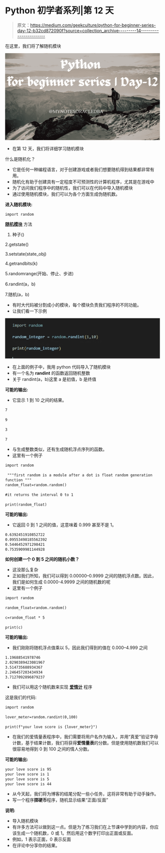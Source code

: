 # Python 初学者系列|第 12 天

> 原文：<https://medium.com/geekculture/python-for-beginner-series-day-12-b32cd872090f?source=collection_archive---------14----------------------->

在这里，我们将了解随机模块

![](img/92e57da62117ed8f0c132c226779f2b6.png)

*   在第 12 天，我们将详细学习随机模块

什么是随机化？

*   它是任何一种编程语言，对于创建游戏或者我们想要随机得到结果都非常有用。
*   随机化有助于创建具有一定程度不可预测性的计算机程序，尤其是在游戏中
*   为了访问我们程序中的随机性，我们可以在代码中导入随机模块
*   通过使用随机模块，我们可以为各个方面生成伪随机数。

**进入随机模块:**

```
import random
```

[**随机模块**](https://www.askpython.com/python-modules/python-random-module-generate-random-numbers-sequences) 方法

1.  种子()

2.getstate()

3.setstate(state_obj)

4.getrandbits(k)

5.randomrange(开始、停止、步进)

6.randint(a，b)

7.随机(a，b)

*   有时大代码被分割成小的模块，每个模块负责我们程序的不同功能。
*   让我们看一下示例

![](img/9136b12accbbd45b03e913a9b8dd9ab1.png)

*   在上面的例子中，我用 python 代码导入了随机模块
*   有一个名为 **randint** 的函数返回随机整数
*   关于 randint(a，b)这里 a 是初值，b 是终值

**可能的输出:**

*   它显示 1 到 10 之间的结果。

```
7

9

3

7 
```

*   与生成整数类似，还有生成随机浮点序列的函数。
*   这里有一个例子

```
import random

 """first random is a module after a dot is float random generation function """
random_float=random.random()

#it returns the interval 0 to 1 

print(random_float) 
```

**可能的输出:**

*   它返回 0 到 1 之间的值，这意味着 0.999 甚至不是 1。

```
0.6392451910852722
0.09553498185562392
0.5446452971298421
0.7535909981144928
```

**如何创建一个 0 到 5 之间的随机小数？**

*   这没那么复杂
*   正如我们所知，我们可以得到 0.00000–0.9999 之间的随机浮点数。因此，我们是如何生成 0.0000-4.9999 之间的随机数的呢
*   这里有一个例子

```
import random

random_float=random.random()

c=random_float * 5

print(c) 
```

**可能的输出:**

*   我们刚刚将随机浮点值乘以 5，因此我们得到的值在 0.000–4.999 之间

```
1.19688541978746
2.0290389423081967
3.514735688934367
2.246457203434934
3.7127092896879237
```

*   我们可以用这个随机数来实现 [**爱情计**](/geekculture/python-for-beginner-series-day-08-ecefaa800e9d) 程序

这是我们的代码:

```
import random

lover_meter=random.randint(0,100)

print(f"your love score is {lover_meter}")
```

*   在我们的爱情量表程序中，我们需要将用户名作为输入，并用“真爱”验证字母计数，基于结果计数，我们将获得**爱情量表**的分数。但是使用随机数我们可以很容易地得到 0 到 100 之间的情人分数。

**可能的输出:**

```
your love score is 95
your love score is 1
your love score is 5
your love score is 44
```

*   从今天起，我们将为博客的结尾分配一些小任务，这将非常有助于动手操作。
*   写一个程序**掷硬币**程序，随机显示结果“正面/反面”

**说明:**

*   导入随机模块
*   有许多方法可以做到这一点。但是为了练习我们在上节课中学到的内容，你应该生成一个随机数，0 或 1。然后用这个数字打印出正面或反面。
*   例如，1 表示正面，0 表示反面
*   在评论中分享你的结果。